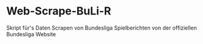# Web-Scrape-BuLi-R
Skript für's Daten Scrapen von Bundesliga Spielberichten von der offiziellen Bundesliga Website
